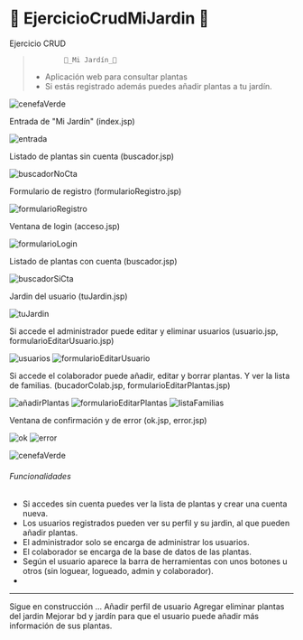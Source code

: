 # 🎍 EjercicioCrudMiJardin 🎍
Ejercicio CRUD

>             🌈_Mi Jardín_🌼
>
> - Aplicación web para consultar plantas
> - Si estás registrado además puedes añadir plantas a tu jardín.
> 

![cenefaVerde](https://user-images.githubusercontent.com/74043250/156654164-44dbbb4a-7cdb-4f48-9dcc-f354e94515c0.png)

Entrada de "Mi Jardín" (index.jsp)

![entrada](https://user-images.githubusercontent.com/74043250/156650767-a48f0152-fb5a-4597-a54e-2eaf98edb170.png)

Listado de plantas sin cuenta (buscador.jsp)

![buscadorNoCta](https://user-images.githubusercontent.com/74043250/156650875-63f6c932-bdd7-4ab7-bb38-6d6bf244f882.png)

Formulario de registro (formularioRegistro.jsp)

![formularioRegistro](https://user-images.githubusercontent.com/74043250/156651219-6ca8a835-5f41-4fa5-bbce-d621fc152e63.png)

Ventana de login (acceso.jsp)

![formularioLogin](https://user-images.githubusercontent.com/74043250/156650827-1e555db0-6498-43af-b207-b191faacbb7f.png)

Listado de plantas con cuenta (buscador.jsp)

![buscadorSiCta](https://user-images.githubusercontent.com/74043250/156651066-7a987018-92bd-44e2-b7d0-74b45cf36e7b.png)

Jardin del usuario (tuJardin.jsp)

![tuJardin](https://user-images.githubusercontent.com/74043250/156651314-8da6bf34-2020-434c-be93-a703eab29e0b.png)

Si accede el administrador puede editar y eliminar usuarios (usuario.jsp, formularioEditarUsuario.jsp)

![usuarios](https://user-images.githubusercontent.com/74043250/156651506-3d2a5704-b37e-4336-be3f-8d391a9d3c06.png)
![formularioEditarUsuario](https://user-images.githubusercontent.com/74043250/156651983-a3462c3f-3229-432e-b2d8-277968feb203.png)


Si accede el colaborador puede añadir, editar y borrar plantas. Y ver la lista de familias. (bucadorColab.jsp, formularioEditarPlantas.jsp)

![añadirPlantas](https://user-images.githubusercontent.com/74043250/156651688-0d120fbc-5e36-4d5a-9898-ce2928d99e33.png)
![formularioEditarPlantas](https://user-images.githubusercontent.com/74043250/156652111-e0d0aec8-25f9-4167-9d47-331c7ddbc405.png)
![listaFamilias](https://user-images.githubusercontent.com/74043250/156651777-6166a0d6-53f4-4cb1-898c-ff3459a5e5da.png)

Ventana de confirmación y de error (ok.jsp, error.jsp)

![ok](https://user-images.githubusercontent.com/74043250/156652466-ac21f310-e9e1-4b30-a81a-07285d250b84.png)
![error](https://user-images.githubusercontent.com/74043250/156652521-c8ec50a2-f11a-4c2e-b323-5aab0b181d9e.png)

![cenefaVerde](https://user-images.githubusercontent.com/74043250/156653966-c75a3654-bba9-4ef0-9793-89cefc746c77.png)

###### Funcionalidades
* Si accedes sin cuenta puedes ver la lista de plantas y crear una cuenta nueva.
* Los usuarios registrados pueden ver su perfil y su jardin, al que pueden añadir plantas.
* El administrador solo se encarga de administrar los usuarios.
* El colaborador se encarga de la base de datos de las plantas.
* Según el usuario aparece la barra de herramientas con unos botones u otros (sin loguear, logueado, admin y colaborador).
* 



---------------------------------------------------------------------------------------
Sigue en construcción ...
Añadir perfil de usuario
Agregar eliminar plantas del jardin
Mejorar bd y jardín para que el usuario puede añadir más información de sus plantas.



